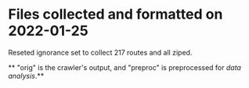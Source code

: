 # Files collected and formatted on 2022-01-25

Reseted ignorance set to collect 217 routes and all ziped.

** "orig" is the crawler's output, and "preproc" is preprocessed for *data analysis*.**
